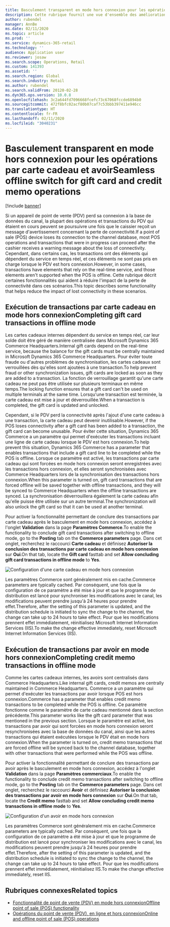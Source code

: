 ```yaml
---
title: Basculement transparent en mode hors connexion pour les opérations par carte cadeau et avoir
description: Cette rubrique fournit une vue d'ensemble des améliorations permettant un basculement transparent en mode hors connexion pour des types de paiement spécifiques.
author: rubendel
manager: AnnBe
ms.date: 02/11/2020
ms.topic: article
ms.prod: ''
ms.service: dynamics-365-retail
ms.technology: ''
audience: Application user
ms.reviewer: josaw
ms.search.scope: Operations, Retail
ms.custom: 141393
ms.assetid: ''
ms.search.region: Global
ms.search.industry: Retail
ms.author: rubendel
ms.search.validFrom: 20120-02-28
ms.dyn365.ops.version: 10.0.8
ms.openlocfilehash: 3c2a644fd7096668fcefc73c67068fccde6894b0
ms.sourcegitcommit: 472f8bfc02acf80b07caf7c53bbb397411e946cc
ms.translationtype: HT
ms.contentlocale: fr-FR
ms.lasthandoff: 02/11/2020
ms.locfileid: "3040231"
---
```

# <a name="seamless-offline-switch-for-gift-card-and-credit-memo-operations"></a><span data-ttu-id="eb5e5-103">Basculement transparent en mode hors connexion pour les opérations par carte cadeau et avoir</span><span class="sxs-lookup"><span data-stu-id="eb5e5-103">Seamless offline switch for gift card and credit memo operations</span></span>

[!include [banner](../includes/banner.md)]

<span data-ttu-id="eb5e5-104">Si un appareil de point de vente (PDV) perd sa connexion à la base de données du canal, la plupart des opérations et transactions du PDV qui étaient en cours peuvent se poursuivre une fois que le caissier reçoit un message d'avertissement concernant la perte de connectivité.</span><span class="sxs-lookup"><span data-stu-id="eb5e5-104">If a point of sale (POS) device loses its connection to the channel database, most POS operations and transactions that were in progress can proceed after the cashier receives a warning message about the loss of connectivity.</span></span> <span data-ttu-id="eb5e5-105">Cependant, dans certains cas, les transactions ont des éléments qui dépendent du service en temps réel, et ces éléments ne sont pas pris en charge lorsque le PDV est hors connexion.</span><span class="sxs-lookup"><span data-stu-id="eb5e5-105">However, in some cases, transactions have elements that rely on the real-time service, and those elements aren't supported when the POS is offline.</span></span> <span data-ttu-id="eb5e5-106">Cette rubrique décrit certaines fonctionnalités qui aident à réduire l'impact de la perte de connectivité dans ces scénarios.</span><span class="sxs-lookup"><span data-stu-id="eb5e5-106">This topic describes some functionality that helps reduce the impact of lost connectivity in these scenarios.</span></span>

## <a name="completing-gift-card-transactions-in-offline-mode"></a><span data-ttu-id="eb5e5-107">Exécution de transactions par carte cadeau en mode hors connexion</span><span class="sxs-lookup"><span data-stu-id="eb5e5-107">Completing gift card transactions in offline mode</span></span>

<span data-ttu-id="eb5e5-108">Les cartes cadeaux internes dépendent du service en temps réel, car leur solde doit être géré de manière centralisée dans Microsoft Dynamics 365 Commerce Headquarters.</span><span class="sxs-lookup"><span data-stu-id="eb5e5-108">Internal gift cards depend on the real-time service, because the balance for the gift cards must be centrally maintained in Microsoft Dynamics 365 Commerce Headquarters.</span></span> <span data-ttu-id="eb5e5-109">Pour éviter toute fraude ou d'autres problèmes de synchronisation, les cartes cadeaux sont verrouillées dès qu'elles sont ajoutées à une transaction.</span><span class="sxs-lookup"><span data-stu-id="eb5e5-109">To help prevent fraud or other synchronization issues, gift cards are locked as soon as they are added to a transaction.</span></span> <span data-ttu-id="eb5e5-110">La fonction de verrouillage garantit qu'une carte cadeau ne peut pas être utilisée sur plusieurs terminaux en même temps.</span><span class="sxs-lookup"><span data-stu-id="eb5e5-110">The locking function ensures that a gift card can't be used on multiple terminals at the same time.</span></span> <span data-ttu-id="eb5e5-111">Lorsqu'une transaction est terminée, la carte cadeau est mise à jour et déverrouillée.</span><span class="sxs-lookup"><span data-stu-id="eb5e5-111">When a transaction is completed, the gift card is updated and unlocked.</span></span>

<span data-ttu-id="eb5e5-112">Cependant, si le PDV perd la connectivité après l'ajout d'une carte cadeau à une transaction, la carte cadeau peut devenir inutilisable.</span><span class="sxs-lookup"><span data-stu-id="eb5e5-112">However, if the POS loses connectivity after a gift card has been added to a transaction, the gift card can become unusable.</span></span> <span data-ttu-id="eb5e5-113">Pour éviter cette situation, Dynamics 365 Commerce a un paramètre qui permet d'exécuter les transactions incluant une ligne de carte cadeau lorsque le PDV est hors connexion.</span><span class="sxs-lookup"><span data-stu-id="eb5e5-113">To help prevent this situation, Dynamics 365 Commerce has a parameter that enables transactions that include a gift card line to be completed while the POS is offline.</span></span> <span data-ttu-id="eb5e5-114">Lorsque ce paramètre est activé, les transactions par carte cadeau qui sont forcées en mode hors connexion seront enregistrées avec les transactions hors connexion, et elles seront synchronisées avec Commerce Headquarters lors de la synchronisation des transactions hors connexion.</span><span class="sxs-lookup"><span data-stu-id="eb5e5-114">When this parameter is turned on, gift card transactions that are forced offline will be saved together with offline transactions, and they will be synced to Commerce Headquarters when the offline transactions are synced.</span></span> <span data-ttu-id="eb5e5-115">La synchronisation déverrouillera également la carte cadeau afin qu'elle puisse être utilisée sur un autre terminal.</span><span class="sxs-lookup"><span data-stu-id="eb5e5-115">The synchronization will also unlock the gift card so that it can be used at another terminal.</span></span>

<span data-ttu-id="eb5e5-116">Pour activer la fonctionnalité permettant de conclure des transactions par carte cadeau après le basculement en mode hors connexion, accédez à l'onglet **Validation** dans la page **Paramètres Commerce**.</span><span class="sxs-lookup"><span data-stu-id="eb5e5-116">To enable the functionality to conclude gift card transactions after switching to offline mode, go to the **Posting** tab on the **Commerce parameters** page.</span></span> <span data-ttu-id="eb5e5-117">Dans cet onglet, recherchez le raccourci **Carte cadeau** et définisez **Autoriser la conclusion des transactions par carte cadeau en mode hors connexion** sur **Oui**.</span><span class="sxs-lookup"><span data-stu-id="eb5e5-117">On that tab, locate the **Gift card** fasttab and set **Allow concluding gift card transactions in offline mode** to **Yes**.</span></span>

![Configuration d'une carte cadeau en mode hors connexion](../media/gift.png)

<span data-ttu-id="eb5e5-119">Les paramètres Commerce sont généralement mis en cache.</span><span class="sxs-lookup"><span data-stu-id="eb5e5-119">Commerce parameters are typically cached.</span></span> <span data-ttu-id="eb5e5-120">Par conséquent, une fois que la configuration de ce paramètre a été mise à jour et que le programme de distribution est lancé pour synchroniser les modifications avec le canal, les modifications peuvent prendre jusqu'à 24 heures pour prendre effet.</span><span class="sxs-lookup"><span data-stu-id="eb5e5-120">Therefore, after the setting of this parameter is updated, and the distribution schedule is initiated to sync the change to the channel, the change can take up to 24 hours to take effect.</span></span> <span data-ttu-id="eb5e5-121">Pour que les modifications prennent effet immédiatement, réinitialisez Microsoft Internet Information Services (IIS).</span><span class="sxs-lookup"><span data-stu-id="eb5e5-121">To make the change effective immediately, reset Microsoft Internet Information Services (IIS).</span></span>

## <a name="completing-credit-memo-transactions-in-offline-mode"></a><span data-ttu-id="eb5e5-122">Exécution de transactions par avoir en mode hors connexion</span><span class="sxs-lookup"><span data-stu-id="eb5e5-122">Completing credit memo transactions in offline mode</span></span>

<span data-ttu-id="eb5e5-123">Comme les cartes cadeaux internes, les avoirs sont centralisés dans Commerce Headquarters.</span><span class="sxs-lookup"><span data-stu-id="eb5e5-123">Like internal gift cards, credit memos are centrally maintained in Commerce Headquarters.</span></span> <span data-ttu-id="eb5e5-124">Commerce a un paramètre qui permet d'exécuter les transactions par avoir lorsque POS est hors connexion.</span><span class="sxs-lookup"><span data-stu-id="eb5e5-124">Commerce has a parameter that enables credit memo transactions to be completed while the POS is offline.</span></span> <span data-ttu-id="eb5e5-125">Ce paramètre fonctionne comme le paramètre de carte cadeau mentionné dans la section précédente.</span><span class="sxs-lookup"><span data-stu-id="eb5e5-125">This parameter works like the gift card parameter that was mentioned in the previous section.</span></span> <span data-ttu-id="eb5e5-126">Lorsque le paramètre est activé, les transactions par avoir qui sont forcées en mode hors connexion seront resynchronisées avec la base de données du canal, ainsi que les autres transactions qui étaient exécutées lorsque le PDV était en mode hors connexion.</span><span class="sxs-lookup"><span data-stu-id="eb5e5-126">When the parameter is turned on, credit memo transactions that are forced offline will be synced back to the channel database, together with other transactions that were performed while the POS was offline.</span></span>

<span data-ttu-id="eb5e5-127">Pour activer la fonctionnalité permettant de conclure des transactions par avoir après le basculement en mode hors connexion, accédez à l'onglet **Validation** dans la page **Paramètres commerciaux**.</span><span class="sxs-lookup"><span data-stu-id="eb5e5-127">To enable the functionality to conclude credit memo transactions after switching to offline mode, go to the **Posting** tab on the **Commerce parameters** page.</span></span> <span data-ttu-id="eb5e5-128">Dans cet onglet, recherchez le raccourci **Avoir** et définisez **Autoriser la conclusion des transactions par avoir en mode hors connexion** sur **Oui**.</span><span class="sxs-lookup"><span data-stu-id="eb5e5-128">On that tab, locate the **Credit memo** fasttab and set **Allow concluding credit memo transactions in offline mode** to **Yes**.</span></span>

![Configuration d'un avoir en mode hors connexion](../media/creditmemo.png)

<span data-ttu-id="eb5e5-130">Les paramètres Commerce sont généralement mis en cache.</span><span class="sxs-lookup"><span data-stu-id="eb5e5-130">Commerce parameters are typically cached.</span></span> <span data-ttu-id="eb5e5-131">Par conséquent, une fois que la configuration de ce paramètre a été mise à jour et que le programme de distribution est lancé pour synchroniser les modifications avec le canal, les modifications peuvent prendre jusqu'à 24 heures pour prendre effet.</span><span class="sxs-lookup"><span data-stu-id="eb5e5-131">Therefore, after the setting of this parameter is updated, and the distribution schedule is initiated to sync the change to the channel, the change can take up to 24 hours to take effect.</span></span> <span data-ttu-id="eb5e5-132">Pour que les modifications prennent effet immédiatement, réinitialisez IIS.</span><span class="sxs-lookup"><span data-stu-id="eb5e5-132">To make the change effective immediately, reset IIS.</span></span>

## <a name="related-topics"></a><span data-ttu-id="eb5e5-133">Rubriques connexes</span><span class="sxs-lookup"><span data-stu-id="eb5e5-133">Related topics</span></span>

- [<span data-ttu-id="eb5e5-134">Fonctionnalité de point de vente (PDV) en mode hors connexion</span><span class="sxs-lookup"><span data-stu-id="eb5e5-134">Offline point of sale (POS) functionality</span></span>](https://docs.microsoft.com/dynamics365/retail/pos-offline-functionality)
- [<span data-ttu-id="eb5e5-135">Opérations du point de vente (PDV), en ligne et hors connexion</span><span class="sxs-lookup"><span data-stu-id="eb5e5-135">Online and offline point of sale (POS) operations</span></span>](https://docs.microsoft.com/dynamics365/retail/pos-operations)
